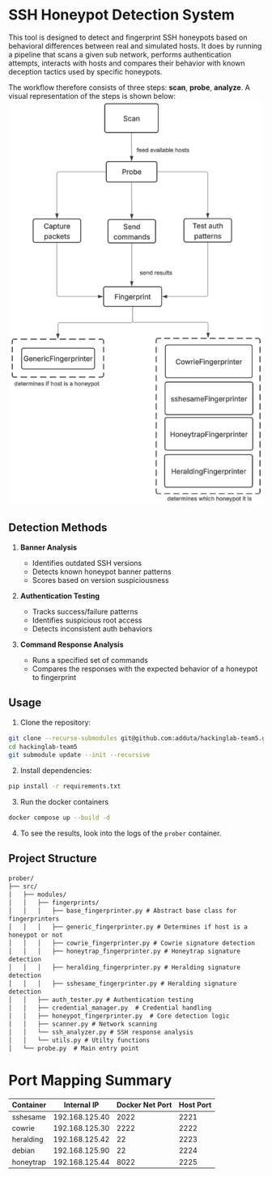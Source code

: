 # SSH Honeypot Detection System

This tool is designed to detect and fingerprint SSH honeypots based on behavioral differences between real and simulated hosts. 
It does by running a pipeline that scans a given sub network, performs authentication attempts, interacts with hosts and compares their behavior with known deception tactics used by specific honeypots.

The workflow therefore consists of three steps: **scan**, **probe**, **analyze**. A visual representation of the steps is shown below:
![workflow.png](workflow.png)

## Detection Methods

1. **Banner Analysis**
   - Identifies outdated SSH versions
   - Detects known honeypot banner patterns
   - Scores based on version suspiciousness

2. **Authentication Testing**
   - Tracks success/failure patterns
   - Identifies suspicious root access
   - Detects inconsistent auth behaviors

3. **Command Response Analysis**
   - Runs a specified set of commands
   - Compares the responses with the expected behavior of a honeypot to fingerprint
## Usage

1. Clone the repository:
```bash
git clone --recurse-submodules git@github.com:adduta/hackinglab-team5.git
cd hackinglab-team5
git submodule update --init --recursive
```

2. Install dependencies:
```bash
pip install -r requirements.txt
```

3. Run the docker containers
```bash
docker compose up --build -d
```

4. To see the results, look into the logs of the `prober` container.

## Project Structure

```
prober/
├── src/
│   ├── modules/
│   │   ├── fingerprints/
│   │   │   ├── base_fingerprinter.py # Abstract base class for fingerprinters 
│   │   │   ├── generic_fingerprinter.py # Determines if host is a honeypot or not 
│   │   │   ├── cowrie_fingerprinter.py # Cowrie signature detection
│   │   │   ├── honeytrap_fingerprinter.py # Honeytrap signature detection
│   │   │   ├── heralding_fingerprinter.py # Heralding signature detection
│   │   │   ├── sshesame_fingerprinter.py # Heralding signature detection
│   │   ├── auth_tester.py # Authentication testing
│   │   ├── credential_manager.py  # Credential handling
│   │   ├── honeypot_fingerprinter.py  # Core detection logic
│   │   ├── scanner.py # Network scanning
│   │   └── ssh_analyzer.py # SSH response analysis
│   │   └── utils.py # Utilty functions 
│   └── probe.py  # Main entry point
```

#  Port Mapping Summary
| Container | Internal IP    | Docker Net Port | Host Port |
|-----------|----------------|-----------------|-----------|
| sshesame  | 192.168.125.40 | 2022            | 2221      |
| cowrie    | 192.168.125.30 | 2222            | 2222      |
| heralding | 192.168.125.42 | 22              | 2223      |
| debian    | 192.168.125.90 | 22              | 2224      |
| honeytrap | 192.168.125.44 | 8022            | 2225      |
